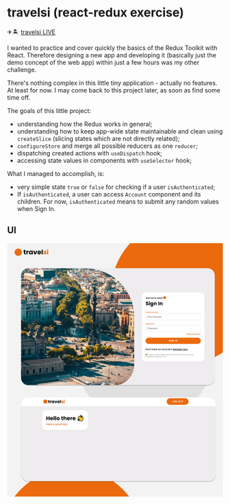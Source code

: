 # travelsi (react-redux exercise)

✈🏝 [travelsi LIVE](https://travelsi-demo.netlify.app/)

I wanted to practice and cover quickly the basics of the Redux Toolkit with React. Therefore designing a new app and developing it (basically just the demo concept of the web app) within just a few hours was my other challenge.

There's nothing complex in this little tiny application - actually no features. At least for now. I may come back to this project later, as soon as find some time off.

The goals of this little project:

- understanding how the Redux works in general;
- understanding how to keep app-wide state maintainable and clean using `createSlice` (slicing states which are not directly related);
- `configureStore` and merge all possible reducers as one `reducer`;
- dispatching created actions with `useDispatch` hook;
- accessing state values in components with `useSelector` hook;

What I managed to accomplish, is:

- very simple state `true` or `false` for checking if a user `isAuthenticated`;
- If `isAuthenticated`, a user can access `Account` component and its children. For now, `isAuthenticated` means to submit any random values when Sign In.

## UI

<p align="center"><img src="/src/assets/img/travelsi-ui.png"></p>
